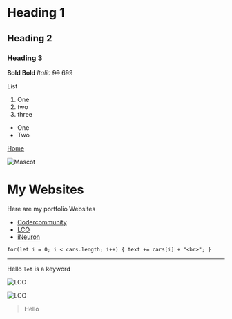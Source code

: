 # Heading 1
## Heading 2
### Heading 3

**Bold**
__Bold__
*Italic*
~~99~~ 699

List

1. One
2. two
3. three

- One
- Two

[Home](https://google.com "Google")

![Mascot](https://learncodeonline.in/mascot.png)


# My Websites

Here are my portfolio Websites

- [Codercommunity](web.codercommunity.io)
- [LCO](web.learncodeonline.in)
- [iNeuron](https://ineuron.ai)

```
for(let i = 0; i < cars.length; i++) { text += cars[i] + "<br>"; }
```

***


Hello `let` is a keyword

![LCO](https://learncodeonline.in/mascot.png)

![LCO](115783931601b5c-removebg-preview.png)

> Hello






